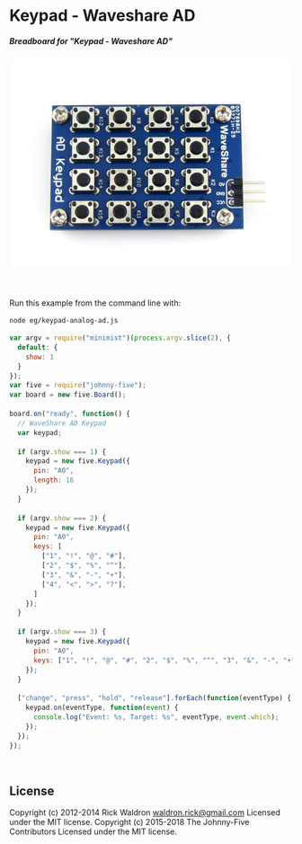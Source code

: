 <!--remove-start-->

# Keypad - Waveshare AD

<!--remove-end-->






##### Breadboard for "Keypad - Waveshare AD"



![docs/breadboard/keypad-analog-ad.png](breadboard/keypad-analog-ad.png)<br>

&nbsp;




Run this example from the command line with:
```bash
node eg/keypad-analog-ad.js
```


```javascript
var argv = require("minimist")(process.argv.slice(2), {
  default: {
    show: 1
  }
});
var five = require("johnny-five");
var board = new five.Board();

board.on("ready", function() {
  // WaveShare AD Keypad
  var keypad;

  if (argv.show === 1) {
    keypad = new five.Keypad({
      pin: "A0",
      length: 16
    });
  }

  if (argv.show === 2) {
    keypad = new five.Keypad({
      pin: "A0",
      keys: [
        ["1", "!", "@", "#"],
        ["2", "$", "%", "^"],
        ["3", "&", "-", "+"],
        ["4", "<", ">", "?"],
      ]
    });
  }

  if (argv.show === 3) {
    keypad = new five.Keypad({
      pin: "A0",
      keys: ["1", "!", "@", "#", "2", "$", "%", "^", "3", "&", "-", "+", "4", "<", ">", "?"]
    });
  }

  ["change", "press", "hold", "release"].forEach(function(eventType) {
    keypad.on(eventType, function(event) {
      console.log("Event: %s, Target: %s", eventType, event.which);
    });
  });
});

```








&nbsp;

<!--remove-start-->

## License
Copyright (c) 2012-2014 Rick Waldron <waldron.rick@gmail.com>
Licensed under the MIT license.
Copyright (c) 2015-2018 The Johnny-Five Contributors
Licensed under the MIT license.

<!--remove-end-->
